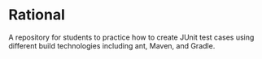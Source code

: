 # Rational
A repository for students to practice how to create JUnit test cases using different build technologies including ant, Maven, and Gradle.
